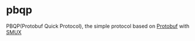 # pbqp
PBQP(Protobuf Quick Protocol), the simple protocol based on [Protobuf](github.com/golang/protobuf) with [SMUX](github.com/xtaci/smux)

